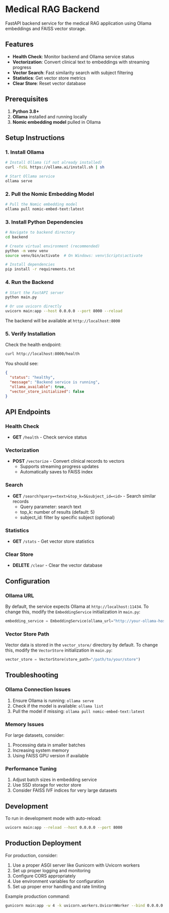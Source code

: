 
# Medical RAG Backend

FastAPI backend service for the medical RAG application using Ollama embeddings and FAISS vector storage.

## Features

- **Health Check**: Monitor backend and Ollama service status
- **Vectorization**: Convert clinical text to embeddings with streaming progress
- **Vector Search**: Fast similarity search with subject filtering
- **Statistics**: Get vector store metrics
- **Clear Store**: Reset vector database

## Prerequisites

1. **Python 3.8+**
2. **Ollama** installed and running locally
3. **Nomic embedding model** pulled in Ollama

## Setup Instructions

### 1. Install Ollama

```bash
# Install Ollama (if not already installed)
curl -fsSL https://ollama.ai/install.sh | sh

# Start Ollama service
ollama serve
```

### 2. Pull the Nomic Embedding Model

```bash
# Pull the Nomic embedding model
ollama pull nomic-embed-text:latest
```

### 3. Install Python Dependencies

```bash
# Navigate to backend directory
cd backend

# Create virtual environment (recommended)
python -m venv venv
source venv/bin/activate  # On Windows: venv\Scripts\activate

# Install dependencies
pip install -r requirements.txt
```

### 4. Run the Backend

```bash
# Start the FastAPI server
python main.py

# Or use uvicorn directly
uvicorn main:app --host 0.0.0.0 --port 8000 --reload
```

The backend will be available at `http://localhost:8000`

### 5. Verify Installation

Check the health endpoint:
```bash
curl http://localhost:8000/health
```

You should see:
```json
{
  "status": "healthy",
  "message": "Backend service is running",
  "ollama_available": true,
  "vector_store_initialized": false
}
```

## API Endpoints

### Health Check
- **GET** `/health` - Check service status

### Vectorization
- **POST** `/vectorize` - Convert clinical records to vectors
  - Supports streaming progress updates
  - Automatically saves to FAISS index

### Search
- **GET** `/search?query=<text>&top_k=5&subject_id=<id>` - Search similar records
  - Query parameter: search text
  - top_k: number of results (default: 5)
  - subject_id: filter by specific subject (optional)

### Statistics
- **GET** `/stats` - Get vector store statistics

### Clear Store
- **DELETE** `/clear` - Clear the vector database

## Configuration

### Ollama URL
By default, the service expects Ollama at `http://localhost:11434`. To change this, modify the `EmbeddingService` initialization in `main.py`:

```python
embedding_service = EmbeddingService(ollama_url="http://your-ollama-host:11434")
```

### Vector Store Path
Vector data is stored in the `vector_store/` directory by default. To change this, modify the `VectorStore` initialization in `main.py`:

```python
vector_store = VectorStore(store_path="/path/to/your/store")
```

## Troubleshooting

### Ollama Connection Issues
1. Ensure Ollama is running: `ollama serve`
2. Check if the model is available: `ollama list`
3. Pull the model if missing: `ollama pull nomic-embed-text:latest`

### Memory Issues
For large datasets, consider:
1. Processing data in smaller batches
2. Increasing system memory
3. Using FAISS GPU version if available

### Performance Tuning
1. Adjust batch sizes in embedding service
2. Use SSD storage for vector store
3. Consider FAISS IVF indices for very large datasets

## Development

To run in development mode with auto-reload:
```bash
uvicorn main:app --reload --host 0.0.0.0 --port 8000
```

## Production Deployment

For production, consider:
1. Use a proper ASGI server like Gunicorn with Uvicorn workers
2. Set up proper logging and monitoring
3. Configure CORS appropriately
4. Use environment variables for configuration
5. Set up proper error handling and rate limiting

Example production command:
```bash
gunicorn main:app -w 4 -k uvicorn.workers.UvicornWorker --bind 0.0.0.0:8000
```
